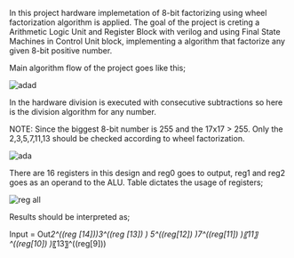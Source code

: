 In this project hardware implemetation of 8-bit factorizing using wheel factorization algorithm is applied. The goal of the project is creting a Arithmetic Logic Unit and Register Block with verilog and
using Final State Machines in Control Unit block, implementing a algorithm that factorize any given 8-bit positive number.  

Main algorithm flow of the project goes like this; 

![adad](https://user-images.githubusercontent.com/92468688/155897815-6ada59c4-b1eb-47dc-9f10-a90e16a50eb1.jpg)


In the hardware division is executed with consecutive subtractions so here is the division algorithm for any number. 

NOTE: Since the biggest 8-bit number is 255 and the 17x17 > 255. Only the 2,3,5,7,11,13 should be checked according to wheel factorization. 

![ada](https://user-images.githubusercontent.com/92468688/155897967-d1aed60b-d370-4d13-bd1d-0695e6a1d673.jpg)



There are 16 registers in this design and reg0 goes to output, reg1 and reg2 goes as an operand to the ALU. 
Table dictates the usage of registers;


![reg all](https://user-images.githubusercontent.com/92468688/155898032-76e1641d-21b3-4ed1-9588-caebdcf183be.png)


Results should be interpreted as; 

Input = Out*2^((reg [14]))*3^((reg [13]) )* 5^((reg[12]) )*7^((reg[11]) )*〖11〗^((reg[10]) )*〖13〗^((reg[9]))
